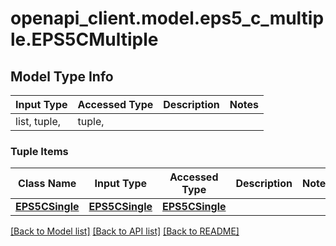 # openapi_client.model.eps5_c_multiple.EPS5CMultiple

## Model Type Info
Input Type | Accessed Type | Description | Notes
------------ | ------------- | ------------- | -------------
list, tuple,  | tuple,  |  | 

### Tuple Items
Class Name | Input Type | Accessed Type | Description | Notes
------------- | ------------- | ------------- | ------------- | -------------
[**EPS5CSingle**](EPS5CSingle.md) | [**EPS5CSingle**](EPS5CSingle.md) | [**EPS5CSingle**](EPS5CSingle.md) |  | 

[[Back to Model list]](../../README.md#documentation-for-models) [[Back to API list]](../../README.md#documentation-for-api-endpoints) [[Back to README]](../../README.md)

